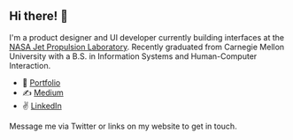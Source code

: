 ## Hi there! 👋
I'm a product designer and UI developer currently building interfaces at the [NASA Jet Propulsion Laboratory](https://www.jpl.nasa.gov/). Recently graduated from Carnegie Mellon University with a B.S. in Information Systems and Human-Computer Interaction.

* 🎨 [Portfolio](https://bennetthuffman.com/)
* ✍️ [Medium](https://medium.com/@bennett.huffman)
* ✌️ [LinkedIn](https://www.linkedin.com/in/bennetthuffman/)

Message me via Twitter or links on my website to get in touch.
